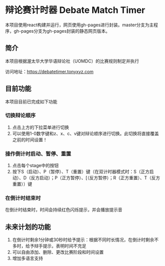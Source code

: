 # 辩论赛计时器 Debate Match Timer

本项目使用react构建并运行，网页使用gh-pages进行封装。master分支为主程序，gh-pages分支为gh-pages封装的静态网页版本。



## 简介

本项目根据渥太华大学华语辩论社（UOMDC）的比赛规则制定并执行

访问地址：https://debatetimer.tonyxyz.com



## 目前功能

本项目目前已完成如下功能

### 切换辩论顺序

1. 点击上方的下拉菜单进行切换
2. 可以使用1-0数字键和z、x、c、v键对辩论顺序进行切换。此切换将直接覆盖之前的时间设置！

### 操作倒计时启动、暂停、重置

1. 点击每个stage中的按钮
2. 按下S（启动）、P（暂停）、T（重置）键（在双计时器模式时：S（正方启动）、D（反方启动）；P（正方暂停）、[（反方暂停）；R（正方重置）、T（反方重置））键

### 在倒计时结束时

在倒计时结束时，时间会持续红色闪烁提示，并会播放提示音



## 未来计划的功能

1. 在倒计时剩余1分钟或30秒时给予提示：根据不同时长情况，在倒计时剩余不多时，给予辩手提示，表明时间不充足
2. 可以自由添加、删除、更改比赛阶段和时间设置
3. 增加多语言支持
